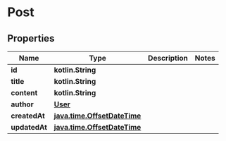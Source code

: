 
# Post

## Properties
| Name | Type | Description | Notes |
| ------------ | ------------- | ------------- | ------------- |
| **id** | **kotlin.String** |  |  |
| **title** | **kotlin.String** |  |  |
| **content** | **kotlin.String** |  |  |
| **author** | [**User**](User.md) |  |  |
| **createdAt** | [**java.time.OffsetDateTime**](java.time.OffsetDateTime.md) |  |  |
| **updatedAt** | [**java.time.OffsetDateTime**](java.time.OffsetDateTime.md) |  |  |



